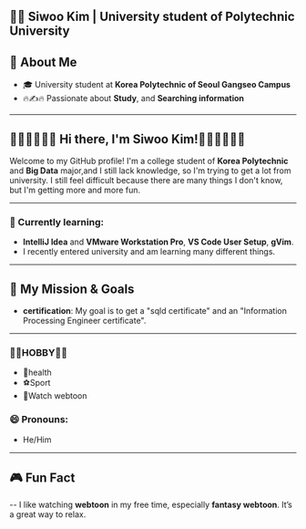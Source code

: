 ## 👨‍🎓 Siwoo Kim | University student of Polytechnic University

🙊 **About Me**
--
- 🎓 University student at **Korea Polytechnic of Seoul Gangseo Campus**
- 🔥✍🔥 Passionate about **Study**, and **Searching information**
  
---

🎉🎉🎉🙌🙌🙌 **Hi there, I'm Siwoo Kim!**🙌🙌🙌🎉🎉🎉
--

Welcome to my GitHub profile! I'm a college student of **Korea Polytechnic** and **Big Data** major,and I still lack knowledge, so I'm trying to get a lot from university. I still feel difficult because there are many things I don't know, but I'm getting more and more fun.

---

### 🌱 Currently learning:
- **IntelliJ Idea** and **VMware Workstation Pro**, **VS Code User Setup**, **gVim**.
- I recently entered university and am learning many different things.

---

## 🎯 My Mission & Goals

- **certification**: My goal is to get a "sqld certificate" and an "Information Processing Engineer certificate".
  

---


### 🐬🐬HOBBY🐬🐬
* 💪health
* ⚽Sport
* 📖Watch webtoon



### 😄 Pronouns:
- He/Him

---

## 🎮 Fun Fact
--
I like watching **webtoon** in my free time, especially **fantasy webtoon**. It’s a great way to relax.
